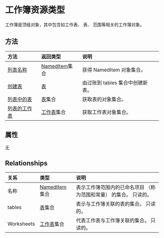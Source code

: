 # <a name="workbook-resource-type"></a>工作簿资源类型

工作簿是顶级对象，其中包含如工作表、 表、 范围等相关的工作簿对象。


## <a name="methods"></a>方法

| 方法           | 返回类型    |说明|
|:---------------|:--------|:----------|
|[列表名称](../api/workbook_list_names.md) |[NamedItem](nameditem.md)集合| 获得 NamedItem 对象集合。|
|[创建表](../api/workbook_post_tables.md) |[表](table.md)| 由过账到 tables 集合中创建新表。|
|[列表中的表](../api/workbook_list_tables.md) |[表](table.md)集合| 获取表的对象集合。|
|[列表的工作表](../api/workbook_list_worksheets.md) |[工作表](worksheet.md)集合| 获取工作表对象集合。|

## <a name="properties"></a>属性
无

## <a name="relationships"></a>Relationships
| 关系 | 类型   |说明|
|:---------------|:--------|:----------|
|名称|[NamedItem](nameditem.md)集合|表示工作簿范围内的已命名项目 （称为范围和常量） 的集合。 只读的。|
|tables|[表](table.md)集合|表示与工作簿关联的表的集合。 只读的。|
|Worksheets|[工作表](worksheet.md)集合|代表工作表与工作簿关联的集合。 只读的。|

<!-- uuid: 8fcb5dbc-d5aa-4681-8e31-b001d5168d79
2015-10-25 14:57:30 UTC -->
<!-- {
  "type": "#page.annotation",
  "description": "Workbook resource",
  "keywords": "",
  "section": "documentation",
  "tocPath": ""
}-->